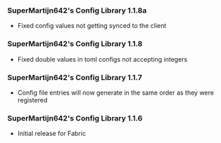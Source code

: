 ### SuperMartijn642's Config Library 1.1.8a
- Fixed config values not getting synced to the client

### SuperMartijn642's Config Library 1.1.8
- Fixed double values in toml configs not accepting integers

### SuperMartijn642's Config Library 1.1.7
- Config file entries will now generate in the same order as they were registered

### SuperMartijn642's Config Library 1.1.6
- Initial release for Fabric
